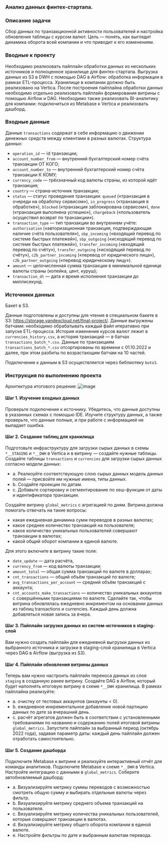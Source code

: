### Анализ данных финтех-стартапа.

### Описание задачи
Сбор данных по транзакционной активности пользователей и настройка обновления таблицы с курсом валют. 
Цель — понять, как выглядит динамика оборота всей компании и что приводит к его изменениям. 

### Вводные к проекту
Необходимо реализовать пайплайн обработки данных из нескольких источников и полноценное хранилище для финтех-стартапа.
Выгрузка данных из S3 в DWH с помощью DAG в Airflow: обработка информации в рамках ETL-процесса.
Хранилище в компании должно быть реализовано на Vertica. После построения пайплайна обработки данных необходимо отдельно реализовать пайплайн формирования витрины с помощью Airflow и DAG. Необходимо также реализовать BI-аналитику для компании: подключиться из Metabase к Vertica и реализовать дашборд.
	
### Входные данные	
Данные `transactions` содержат в себе информацию о движении денежных средств между клиентами в разных валютах.
Структура данных:
- `operation_id` — id транзакции;
- `account_number_from` — внутренний бухгалтерский номер счёта транзакции ОТ КОГО;
- `account_number_to` — внутренний бухгалтерский номер счёта транзакции К КОМУ;
- `currency_code` — трёхзначный код валюты страны, из которой идёт транзакция;
- `country` — страна-источник транзакции;
- `status` — статус проведения транзакции: `queued` («транзакция в очереди на обработку сервисом»), `in_progress` («транзакция в обработке»), `blocked` («транзакция заблокирована сервисом»), `done` («транзакция выполнена успешно»), `chargeback` («пользователь осуществил возврат по транзакции»).
- `transaction_type` — тип транзакции во внутреннем учёте: `authorisation` («авторизационная транзакция, подтверждающая наличие счёта пользователя»), `sbp_incoming` («входящий перевод по системе быстрых платежей»), `sbp_outgoing` («исходящий перевод по системе быстрых платежей»), `transfer_incoming` («входящий перевод по счёту»), `transfer_outgoing` («исходящий перевод по счёту»), `c2b_partner_incoming` («перевод от юридического лица»), `c2b_partner_outgoing` («перевод юридическому лицу»).
- `amount` — целочисленная сумма транзакции в минимальной единице валюты страны (копейка, цент, куруш);
- `transaction_dt` — дата и время исполнения транзакции до миллисекунд.

### Источники данных
Бакет в S3.

Данные подготовлены и доступны для чтения в специальном бакете в S3: https://storage.yandexcloud.net/final-project/. Данные выгружены батчами: необходимо обрабатывать каждый файл итеративно при запуске ETL-процесса. История изменения курсов валют лежит в `currencies_history.csv`, а история транзакций — в батчах `transactions_batch_*.csv`.
Данные по транзакциям `transactions_batch_*.csv` отсортированы по времени с 01.10.2022 и далее, при этом разбиты по возрастающим батчам на 10 частей.

Подключение к данным в S3 осуществляется через библиотеку `boto3`. 

### Инструкция по выполнению проекта
Архитектура итогового решения:
![image](https://pictures.s3.yandex.net/resources/Frame_188_1671620037.png)

#### Шаг 1. Изучение входных данных
Проверьте подключение к источнику. Убедитесь, что данные доступны в указанных схемах с помощью IDE.
Изучите структуру данных, а также проверьте, что данные полные, и при работе с информацией не выпадает ошибка.

#### Шаг 2. Создание таблиц для хранилища
Подготовьте инфраструктуру для загрузки сырых данных в схемы `*__STAGING` и `*__DWH` в Vertica и в витрину — создайте нужные таблицы.
Создайте таблицы `transactions` и `currencies` для загрузки сырых данных согласно модели данных:
  - a. Реализуйте соответствующую слою сырых данных модель данных полей — присвойте им нужные имена, типы данных.
  - b. Создайте проекции по датам.
  - c. Добавьте сортировку и сегментирование по хеш-функции от даты и идентификатора транзакции.
  
Создайте витрину `global_metrics` с агрегацией по дням. 
Витрина должна помогать отвечать на такие вопросы:
  - какая ежедневная динамика сумм переводов в разных валютах;
  - какое среднее количество транзакций на пользователя;
  - какое количество уникальных пользователей совершают транзакции в валютах;
  - какой общий оборот компании в единой валюте.
  
Для этого включите в витрину такие поля:
  - `date_update` — дата расчёта,
  - `currency_from` — код валюты транзакции;
  - `amount_total` — общая сумма транзакций по валюте в долларах;
  - `cnt_transactions` — общий объём транзакций по валюте;
  - `avg_transactions_per_account` — средний объём транзакций с аккаунта;
  - `cnt_accounts_make_transactions` — количество уникальных аккаунтов с совершёнными транзакциями по валюте.
Сделайте так, чтобы витрина обновлялась ежедневно инкрементом на основании данных из таблиц transactions и currencies. Каждый день должна добавляться новая запись за вчера.

#### Шаг 3. Пайплайн загрузки данных из систем-источников в staging-слой
Вам нужно создать пайплайн для ежедневной выгрузки данных из выбранного источника и загрузки в staging-слой хранилища в Vertica через DAG в Airflow (выгрузка из S3).

#### Шаг 4. Пайплайн обновления витрины данных
Теперь вам нужно настроить пайплайн переноса данных из слоя `staging` в созданную ранее витрину.
Создайте DAG в Airflow, который будет наполнять итоговую витрину в схеме `*__DWH` хранилища. В рамках пайплайна реализуйте:
  - a. очистку от тестовых аккаунтов (аккаунты < 0).
  - b. ежедневное инкрементальное добавление новой партицию данных по дате за вчерашний день.
  - c. расчёт агрегатов должен быть в соответствии с установленными требованиями по названию и содержанию полей итоговой витрины `global_metrics`.
Запустите пайплайн за выбранный период (октябрь 2022 года), задавая параметр даты: каждый день пайплайн должен отработать самостоятельно.

#### Шаг 5. Создание дашборда
Подключите Metabase к витрине и реализуйте интерактивный отчёт для команды аналитиков. 
Подключите Metabase к схеме `*__DWH` в Vertica.
Настройте интеграцию с данными в `global_metrics`.
Соберите автобновляемый дашборд:
  - a. Визуализируйте метрику суммы переводов с возможностью смотреть общую сумму и выбирать отдельные валюты через фильтр.
  - b. Визуализируйте метрику среднего объема транзакций на пользователя.
  - c. Визуализируйте метрику количества уникальных пользователей, которые совершают транзакции в валютах.
  - d. Визуализируйте метрику общего оборота компании в единой валюте.
  - e. Настройте фильтры по дате и выбранным валютам перевода.

